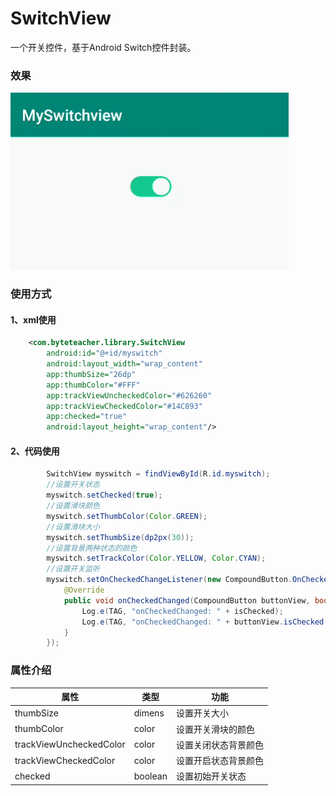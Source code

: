 # SwitchView
一个开关控件，基于Android Switch控件封装。

### 效果

![](https://raw.githubusercontent.com/byteteacher/byteteacher.github.io/main/imgbed/switchview/switchview.gif)

### 使用方式

#### 1、xml使用

```xml
    <com.byteteacher.library.SwitchView
        android:id="@+id/myswitch"
        android:layout_width="wrap_content"
        app:thumbSize="26dp"
        app:thumbColor="#FFF"
        app:trackViewUncheckedColor="#626260"
        app:trackViewCheckedColor="#14C893"
        app:checked="true"
        android:layout_height="wrap_content"/>
```

#### 2、代码使用

```java
        SwitchView myswitch = findViewById(R.id.myswitch);
        //设置开关状态
        myswitch.setChecked(true);
        //设置滑块颜色
        myswitch.setThumbColor(Color.GREEN);
        //设置滑块大小
        myswitch.setThumbSize(dp2px(30));
        //设置背景两种状态的颜色
        myswitch.setTrackColor(Color.YELLOW, Color.CYAN);
        //设置开关监听
        myswitch.setOnCheckedChangeListener(new CompoundButton.OnCheckedChangeListener() {
            @Override
            public void onCheckedChanged(CompoundButton buttonView, boolean isChecked) {
                Log.e(TAG, "onCheckedChanged: " + isChecked);
                Log.e(TAG, "onCheckedChanged: " + buttonView.isChecked());
            }
        });
```



### 属性介绍

| 属性                    | 类型    | 功能                 |
| ----------------------- | ------- | -------------------- |
| thumbSize               | dimens  | 设置开关大小         |
| thumbColor              | color   | 设置开关滑块的颜色   |
| trackViewUncheckedColor | color   | 设置关闭状态背景颜色   |
| trackViewCheckedColor   | color   | 设置开启状态背景颜色 |
| checked                 | boolean | 设置初始开关状态     |

